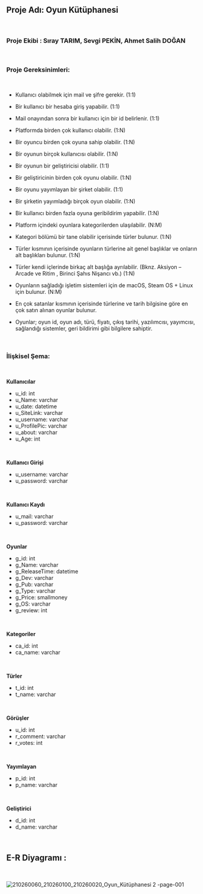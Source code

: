 ## Proje Adı: Oyun Kütüphanesi
<br>

### Proje Ekibi : Sıray TARIM, Sevgi PEKİN, Ahmet Salih DOĞAN
<br>


### Proje Gereksinimleri:
<br>

- Kullanıcı olabilmek için mail ve şifre gerekir. (1:1)

- Bir kullanıcı bir hesaba giriş yapabilir. (1:1)

- Mail onayından sonra bir kullanıcı için bir id belirlenir. (1:1)

- Platformda birden çok kullanıcı olabilir. (1:N)

- Bir oyuncu birden çok oyuna sahip olabilir. (1:N)

- Bir oyunun birçok kullanıcısı olabilir. (1:N)

- Bir oyunun bir geliştiricisi olabilir. (1:1)

- Bir geliştiricinin birden çok oyunu olabilir. (1:N)

- Bir oyunu yayımlayan bir şirket olabilir. (1:1)

- Bir şirketin yayımladığı birçok oyun olabilir. (1:N)

- Bir kullanıcı birden fazla oyuna geribildirim yapabilir. (1:N)

- Platform içindeki oyunlara kategorilerden ulaşılabilir. (N:M)

- Kategori bölümü bir tane olabilir içerisinde türler bulunur. (1:N)

- Türler kısmının içerisinde oyunların türlerine ait genel başlıklar ve onların alt başlıkları bulunur. (1:N)

- Türler kendi içlerinde birkaç alt başlığa ayrılabilir. (Bknz. Aksiyon – Arcade ve Ritim , Birinci Şahıs Nişancı vb.) (1:N)

- Oyunların sağladığı işletim sistemleri için de macOS, Steam OS + Linux için bulunur. (N:M)

- En çok satanlar kısmının içerisinde türlerine ve tarih bilgisine göre en çok satın alınan oyunlar bulunur. 

- Oyunlar; oyun id, oyun adı, türü, fiyatı, çıkış tarihi, yazılımcısı, yayımcısı, sağlandığı sistemler, geri bildirimi gibi bilgilere sahiptir. 


<br>

### İlişkisel Şema:   
<br>

**Kullanıcılar**
- u_id: int
- u_Name: varchar
- u_date: datetime
- u_SiteLink: varchar
- u_username: varchar
- u_ProfilePic: varchar
- u_about: varchar
- u_Age: int
  
<br>

**Kullanıcı Girişi**
- u_username: varchar
- u_password: varchar

<br>

**Kullanıcı Kaydı**
- u_mail: varchar
- u_password: varchar

<br>

**Oyunlar**
- g_id: int
- g_Name: varchar
- g_ReleaseTime: datetime
- g_Dev: varchar
- g_Pub: varchar
- g_Type: varchar
- g_Price: smallmoney
- g_OS: varchar
- g_review: int

<br>

**Kategoriler**
- ca_id: int
- ca_name: varchar

<br>

**Türler**
- t_id: int
- t_name: varchar

<br>

**Görüşler**
- u_id: int
- r_comment: varchar
- r_votes: int

<br>

**Yayımlayan**
- p_id: int
- p_name: varchar

<br>

**Geliştirici**
- d_id: int
- d_name: varchar

<br>

## E-R Diyagramı :
<br>

![210260060_210260100_210260020_Oyun_Kütüphanesi 2 -page-001](https://github.com/user-attachments/assets/1033a5e8-5c7f-4d66-a9f9-9ac80e248b95)






  


